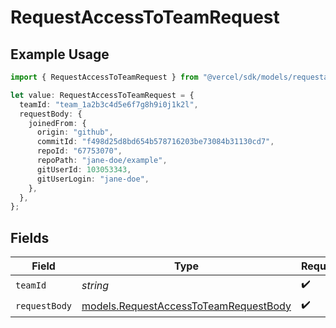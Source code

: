 # RequestAccessToTeamRequest

## Example Usage

```typescript
import { RequestAccessToTeamRequest } from "@vercel/sdk/models/requestaccesstoteamop.js";

let value: RequestAccessToTeamRequest = {
  teamId: "team_1a2b3c4d5e6f7g8h9i0j1k2l",
  requestBody: {
    joinedFrom: {
      origin: "github",
      commitId: "f498d25d8bd654b578716203be73084b31130cd7",
      repoId: "67753070",
      repoPath: "jane-doe/example",
      gitUserId: 103053343,
      gitUserLogin: "jane-doe",
    },
  },
};
```

## Fields

| Field                                                                                | Type                                                                                 | Required                                                                             | Description                                                                          | Example                                                                              |
| ------------------------------------------------------------------------------------ | ------------------------------------------------------------------------------------ | ------------------------------------------------------------------------------------ | ------------------------------------------------------------------------------------ | ------------------------------------------------------------------------------------ |
| `teamId`                                                                             | *string*                                                                             | :heavy_check_mark:                                                                   | N/A                                                                                  | team_1a2b3c4d5e6f7g8h9i0j1k2l                                                        |
| `requestBody`                                                                        | [models.RequestAccessToTeamRequestBody](../models/requestaccesstoteamrequestbody.md) | :heavy_check_mark:                                                                   | N/A                                                                                  |                                                                                      |